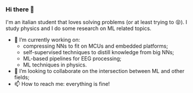 ### Hi there 👋

I'm an italian student that loves solving problems (or at least trying to 😝). I study physics and I do some research on ML related topics.

- 🔭 I’m currently working on:
  - compressing NNs to fit on MCUs and embedded platforms;
  - self-supervised techniques to distill knowledge from big NNs;
  - ML-based pipelines for EEG processing;
  - ML techniques in physics.
- 👯 I’m looking to collaborate on the intersection between ML and other fields;
- 📫 How to reach me: everything is fine!

